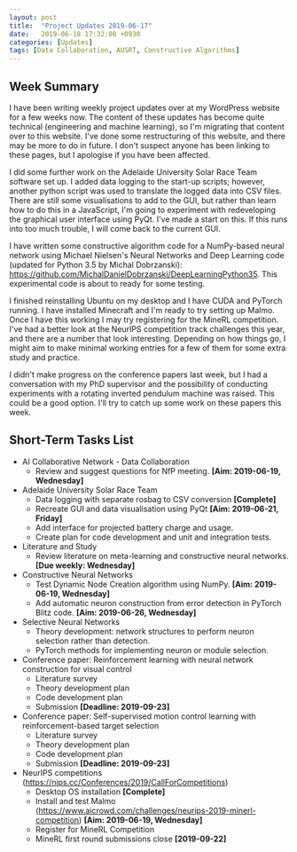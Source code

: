 ```yaml
---
layout: post
title:  "Project Updates 2019-06-17"
date:   2019-06-18 17:32:00 +0930
categories: [Updates]
tags: [Data Collaboration, AUSRT, Constructive Algorithms]
---
```


## Week Summary

I have been writing weekly project updates over at my WordPress website for a few weeks now.
The content of these updates has become quite technical (engineering and machine learning), so I'm migrating that content over to this website.
I've done some restructuring of this website, and there may be more to do in future.
I don't suspect anyone has been linking to these pages, but I apologise if you have been affected.

I did some further work on the Adelaide University Solar Race Team software set up.
I added data logging to the start-up scripts; however, another python script was used to translate the logged data into CSV files.
There are still some visualisations to add to the GUI, but rather than learn how to do this in a JavaScript, I'm going to experiment with redeveloping the graphical user interface using PyQt.
I've made a start on this.
If this runs into too much trouble, I will come back to the current GUI.

I have written some constructive algorithm code for a NumPy-based neural network using Michael Nielsen's Neural Networks and Deep Learning code (updated for Python 3.5 by Michal Dobrzanski): https://github.com/MichalDanielDobrzanski/DeepLearningPython35.
This experimental code is about to ready for some testing.

I finished reinstalling Ubuntu on my desktop and I have CUDA and PyTorch running.
I have installed Minecraft and I'm ready to try setting up Malmo.
Once I have this working I may try registering for the MineRL competition.
I've had a better look at the NeurIPS competition track challenges this year, and there are a number that look interesting.
Depending on how things go, I might aim to make minimal working entries for a few of them for some extra study and practice.

I didn't make progress on the conference papers last week, but I had a conversation with my PhD supervisor and the possibility of conducting experiments with a rotating inverted pendulum machine was raised.
This could be a good option.
I'll try to catch up some work on these papers this week.


## Short-Term Tasks List

- AI Collaborative Network - Data Collaboration
  - Review and suggest questions for NfP meeting. **[Aim: 2019-06-19, Wednesday]**
- Adelaide University Solar Race Team
  - Data logging with separate rosbag to CSV conversion **[Complete]**
  - Recreate GUI and data visualisation using PyQt **[Aim: 2019-06-21, Friday]**
  - Add interface for projected battery charge and usage.
  - Create plan for code development and unit and integration tests.
- Literature and Study
  - Review literature on meta-learning and constructive neural networks. **[Due weekly: Wednesday]**
- Constructive Neural Networks
  - Test Dynamic Node Creation algorithm using NumPy. **[Aim: 2019-06-19, Wednesday]**
  - Add automatic neuron construction from error detection in PyTorch Blitz code. **[Aim: 2019-06-26, Wednesday]**
- Selective Neural Networks
  - Theory development: network structures to perform neuron selection rather than detection.
  - PyTorch methods for implementing neuron or module selection.
- Conference paper: Reinforcement learning with neural network construction for visual control
  - Literature survey
  - Theory development plan
  - Code development plan
  - Submission **[Deadline: 2019-09-23]**
- Conference paper: Self-supervised motion control learning with reinforcement-based target selection
  - Literature survey
  - Theory development plan
  - Code development plan
  - Submission **[Deadline: 2019-09-23]**
- NeurIPS competitions (https://nips.cc/Conferences/2019/CallForCompetitions)
  - Desktop OS installation **[Complete]**
  - Install and test Malmo (https://www.aicrowd.com/challenges/neurips-2019-minerl-competition) **[Aim: 2019-06-19, Wednesday]**
  - Register for MineRL Competition
  - MineRL first round submissions close **[2019-09-22]**
